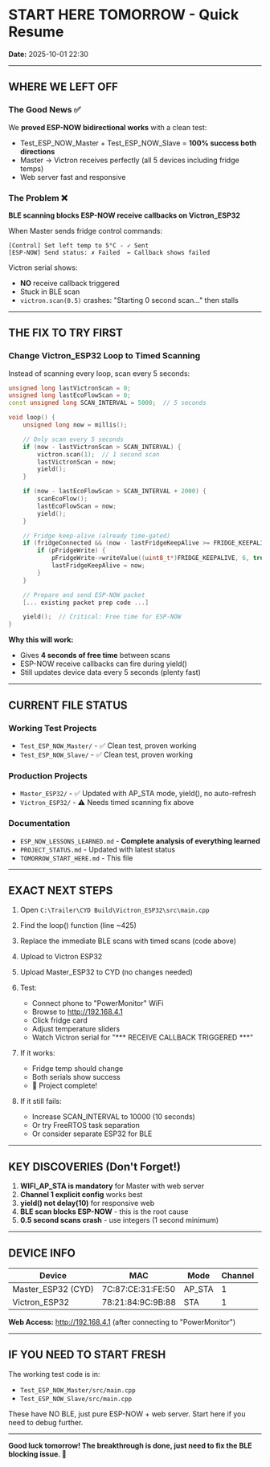 # START HERE TOMORROW - Quick Resume

**Date:** 2025-10-01 22:30

---

## WHERE WE LEFT OFF

### The Good News ✅
We **proved ESP-NOW bidirectional works** with a clean test:
- Test_ESP_NOW_Master + Test_ESP_NOW_Slave = **100% success both directions**
- Master → Victron receives perfectly (all 5 devices including fridge temps)
- Web server fast and responsive

### The Problem ❌
**BLE scanning blocks ESP-NOW receive callbacks on Victron_ESP32**

When Master sends fridge control commands:
```
[Control] Set left temp to 5°C - ✓ Sent
[ESP-NOW] Send status: ✗ Failed  ← Callback shows failed
```

Victron serial shows:
- **NO** receive callback triggered
- Stuck in BLE scan
- `victron.scan(0.5)` crashes: "Starting 0 second scan..." then stalls

---

## THE FIX TO TRY FIRST

### Change Victron_ESP32 Loop to Timed Scanning

Instead of scanning every loop, scan every 5 seconds:

```cpp
unsigned long lastVictronScan = 0;
unsigned long lastEcoFlowScan = 0;
const unsigned long SCAN_INTERVAL = 5000;  // 5 seconds

void loop() {
    unsigned long now = millis();

    // Only scan every 5 seconds
    if (now - lastVictronScan > SCAN_INTERVAL) {
        victron.scan(1);  // 1 second scan
        lastVictronScan = now;
        yield();
    }

    if (now - lastEcoFlowScan > SCAN_INTERVAL + 2000) {
        scanEcoFlow();
        lastEcoFlowScan = now;
        yield();
    }

    // Fridge keep-alive (already time-gated)
    if (fridgeConnected && (now - lastFridgeKeepAlive >= FRIDGE_KEEPALIVE_INTERVAL)) {
        if (pFridgeWrite) {
            pFridgeWrite->writeValue((uint8_t*)FRIDGE_KEEPALIVE, 6, true);
            lastFridgeKeepAlive = now;
        }
    }

    // Prepare and send ESP-NOW packet
    [... existing packet prep code ...]

    yield();  // Critical: Free time for ESP-NOW
}
```

**Why this will work:**
- Gives **4 seconds of free time** between scans
- ESP-NOW receive callbacks can fire during yield()
- Still updates device data every 5 seconds (plenty fast)

---

## CURRENT FILE STATUS

### Working Test Projects
- `Test_ESP_NOW_Master/` - ✅ Clean test, proven working
- `Test_ESP_NOW_Slave/` - ✅ Clean test, proven working

### Production Projects
- `Master_ESP32/` - ✅ Updated with AP_STA mode, yield(), no auto-refresh
- `Victron_ESP32/` - ⚠️ Needs timed scanning fix above

### Documentation
- `ESP_NOW_LESSONS_LEARNED.md` - **Complete analysis of everything learned**
- `PROJECT_STATUS.md` - Updated with latest status
- `TOMORROW_START_HERE.md` - This file

---

## EXACT NEXT STEPS

1. Open `C:\Trailer\CYD Build\Victron_ESP32\src\main.cpp`

2. Find the loop() function (line ~425)

3. Replace the immediate BLE scans with timed scans (code above)

4. Upload to Victron ESP32

5. Upload Master_ESP32 to CYD (no changes needed)

6. Test:
   - Connect phone to "PowerMonitor" WiFi
   - Browse to http://192.168.4.1
   - Click fridge card
   - Adjust temperature sliders
   - Watch Victron serial for "*** RECEIVE CALLBACK TRIGGERED ***"

7. If it works:
   - Fridge temp should change
   - Both serials show success
   - 🎉 Project complete!

8. If it still fails:
   - Increase SCAN_INTERVAL to 10000 (10 seconds)
   - Or try FreeRTOS task separation
   - Or consider separate ESP32 for BLE

---

## KEY DISCOVERIES (Don't Forget!)

1. **WIFI_AP_STA is mandatory** for Master with web server
2. **Channel 1 explicit config** works best
3. **yield() not delay(10)** for responsive web
4. **BLE scan blocks ESP-NOW** - this is the root cause
5. **0.5 second scans crash** - use integers (1 second minimum)

---

## DEVICE INFO

| Device | MAC | Mode | Channel |
|--------|-----|------|---------|
| Master_ESP32 (CYD) | 7C:87:CE:31:FE:50 | AP_STA | 1 |
| Victron_ESP32 | 78:21:84:9C:9B:88 | STA | 1 |

**Web Access:** http://192.168.4.1 (after connecting to "PowerMonitor")

---

## IF YOU NEED TO START FRESH

The working test code is in:
- `Test_ESP_NOW_Master/src/main.cpp`
- `Test_ESP_NOW_Slave/src/main.cpp`

These have NO BLE, just pure ESP-NOW + web server. Start here if you need to debug further.

---

**Good luck tomorrow! The breakthrough is done, just need to fix the BLE blocking issue. 🚀**

